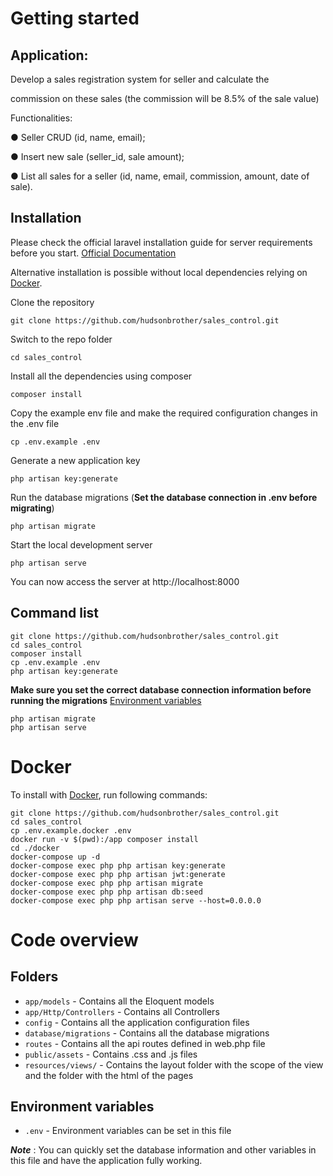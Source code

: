 # Getting started

## Application:

Develop a sales registration system for seller and calculate the

commission on these sales (the commission will be 8.5% of the sale value)

Functionalities:

● Seller CRUD (id, name, email);

● Insert new sale (seller_id, sale amount);

● List all sales for a seller (id, name, email, commission, amount, date of sale).

## Installation

Please check the official laravel installation guide for server requirements before you start. [Official Documentation](https://laravel.com/docs/5.4/installation#installation)

Alternative installation is possible without local dependencies relying on [Docker](#docker).

Clone the repository

    git clone https://github.com/hudsonbrother/sales_control.git

Switch to the repo folder

    cd sales_control

Install all the dependencies using composer

    composer install

Copy the example env file and make the required configuration changes in the .env file

    cp .env.example .env

Generate a new application key

    php artisan key:generate

Run the database migrations (**Set the database connection in .env before migrating**)

    php artisan migrate

Start the local development server

    php artisan serve

You can now access the server at http://localhost:8000

## **Command list**

    git clone https://github.com/hudsonbrother/sales_control.git
	cd sales_control
    composer install
    cp .env.example .env
    php artisan key:generate

**Make sure you set the correct database connection information before running the migrations** [Environment variables](#environment-variables)

    php artisan migrate
    php artisan serve

# Docker

To install with [Docker](https://www.docker.com), run following commands:

```
git clone https://github.com/hudsonbrother/sales_control.git
cd sales_control
cp .env.example.docker .env
docker run -v $(pwd):/app composer install
cd ./docker
docker-compose up -d
docker-compose exec php php artisan key:generate
docker-compose exec php php artisan jwt:generate
docker-compose exec php php artisan migrate
docker-compose exec php php artisan db:seed
docker-compose exec php php artisan serve --host=0.0.0.0
```
# Code overview

## Folders

- `app/models` - Contains all the Eloquent models
- `app/Http/Controllers` - Contains all Controllers
- `config` - Contains all the application configuration files
- `database/migrations` - Contains all the database migrations
- `routes` - Contains all the api routes defined in web.php file
- `public/assets` -  Contains .css and .js files
- `resources/views/` - Contains the layout folder with the scope of the view and the folder with the html of the pages

## Environment variables

- `.env` - Environment variables can be set in this file

***Note*** : You can quickly set the database information and other variables in this file and have the application fully working.
